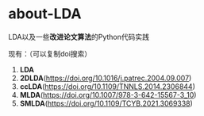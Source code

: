 # about-LDA
LDA以及一些**改进论文算法**的Python代码实践

现有：（可以复制doi搜索）
1. **LDA**
2. **2DLDA**(https://doi.org/10.1016/j.patrec.2004.09.007)
3. **ccLDA**(https://doi.org/10.1109/TNNLS.2014.2306844)
4. **MLDA**(https://doi.org/10.1007/978-3-642-15567-3_10)
5. **SMLDA**(https://doi.org/10.1109/TCYB.2021.3069338)
   
